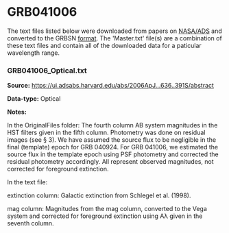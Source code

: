 # GRB041006


The text files listed below were downloaded from papers on [NASA/ADS](https://ui.adsabs.harvard.edu) and converted to the GRBSN [format](https://github.com/GabrielF98/GRBSNWebtool/tree/master/Webtool/static/SourceData). The 'Master.txt' file(s) are a combination of these text files and contain all of the downloaded data for a paticular wavelength range.

### GRB041006_Optical.txt


**Source:** https://ui.adsabs.harvard.edu/abs/2006ApJ...636..391S/abstract

**Data-type:** Optical

**Notes:**

In the OriginalFiles folder: The fourth column AB system magnitudes in the HST filters given in the fifth column. Photometry was done on residual images (see § 3). We have assumed the source flux to be negligible in the final (template) epoch for GRB 040924. For GRB 041006, we estimated the source flux in the template epoch using PSF photometry and corrected the residual photometry accordingly. All represent observed magnitudes, not corrected for foreground extinction.



In the text file:

extinction column: Galactic extinction from Schlegel et al. (1998).

mag column: Magnitudes from the mag column, converted to the Vega system and corrected for foreground extinction using Aλ given in the seventh column.